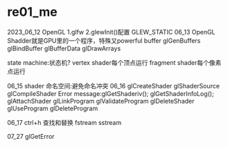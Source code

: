 # re01_me
2023_06_12 OpenGL
1.glfw
2.glewInit()配置 GLEW_STATIC
06_13 OpenGL Shadder就是GPU里的一个程序，特殊又powerful
buffer
glGenBuffers
glBindBuffer
glBufferData
glDrawArrays

state machine:状态机?
vertex shader每个顶点运行
fragment shader每个像素点运行

06_15
shader
命名空间:避免命名冲突
06_16
glCreateShader
glShaderSource
glCompileShader
Error message:glGetShaderiv();
glGetShaderInfoLog();
glAttachShader
glLinkProgram
glValidateProgram
glDeleteShader
glUseProgram
glDeleteProgram

06_17
ctrl+h 查找和替换
fstream sstream 

07_27
glGetError
